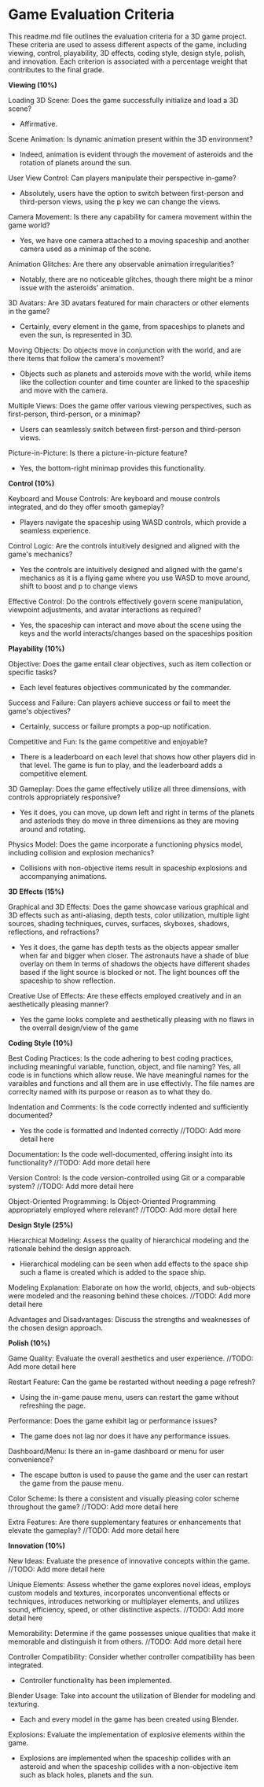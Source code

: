 Game Evaluation Criteria
========================
This readme.md file outlines the evaluation criteria for a 3D game project. These criteria are used to assess different aspects of the game, including viewing, control, playability, 3D effects, coding style, design style, polish, and innovation. Each criterion is associated with a percentage weight that contributes to the final grade.


**Viewing (10%)**

Loading 3D Scene: Does the game successfully initialize and load a 3D scene?
- Affirmative.

Scene Animation: Is dynamic animation present within the 3D environment? 
- Indeed, animation is evident through the movement of asteroids and the rotation of planets around the sun.

User View Control: Can players manipulate their perspective in-game? 
- Absolutely, users have the option to switch between first-person and third-person views, using the p key we can change the views.

Camera Movement: Is there any capability for camera movement within the game world? 
- Yes, we have one camera attached to a moving spaceship and another camera used as a minimap of the scene. 

Animation Glitches: Are there any observable animation irregularities? 
- Notably, there are no noticeable glitches, though there might be a minor issue with the asteroids' animation.

3D Avatars: Are 3D avatars featured for main characters or other elements in the game? 
- Certainly, every element in the game, from spaceships to planets and even the sun, is represented in 3D.

Moving Objects: Do objects move in conjunction with the world, and are there items that follow the camera's movement?
- Objects such as planets and asteroids move with the world, while items like the collection counter and time counter are linked to the spaceship and move with the camera.

Multiple Views: Does the game offer various viewing perspectives, such as first-person, third-person, or a minimap?
- Users can seamlessly switch between first-person and third-person views.

Picture-in-Picture: Is there a picture-in-picture feature?
- Yes, the bottom-right minimap provides this functionality.

**Control (10%)**

Keyboard and Mouse Controls: Are keyboard and mouse controls integrated, and do they offer smooth gameplay? 
- Players navigate the spaceship using WASD controls, which provide a seamless experience.

Control Logic: Are the controls intuitively designed and aligned with the game's mechanics?
- Yes the controls are intuitively designed and aligned with the game's mechanics as it is a flying game where you use WASD to move around, shift to boost and p to change views

Effective Control: Do the controls effectively govern scene manipulation, viewpoint adjustments, and avatar interactions as required?
- Yes, the spaceship can interact and move about the scene using the keys and the world interacts/changes based on the spaceships position

**Playability (10%)**

Objective: Does the game entail clear objectives, such as item collection or specific tasks? 
- Each level features objectives communicated by the commander.

Success and Failure: Can players achieve success or fail to meet the game's objectives? 
- Certainly, success or failure prompts a pop-up notification.

Competitive and Fun: Is the game competitive and enjoyable?
- There is a leaderboard on each level that shows how other players did in that level. The game is fun to play, and the leaderboard adds a competitive element.

3D Gameplay: Does the game effectively utilize all three dimensions, with controls appropriately responsive?
- Yes it does, you can move, up down left and right in terms of the planets and asteriods they do move in three dimensions as they are moving around and rotating. 

Physics Model: Does the game incorporate a functioning physics model, including collision and explosion mechanics?
- Collisions with non-objective items result in spaceship explosions and accompanying animations.

**3D Effects (15%)**

Graphical and 3D Effects: Does the game showcase various graphical and 3D effects such as anti-aliasing, depth tests, color utilization, multiple light sources, shading techniques, curves, surfaces, skyboxes, shadows, reflections, and refractions?
- Yes it does, the game has depth tests as the objects appear smaller when far and bigger when closer. The astronauts have a shade of blue overlay on them In terms of shadows the objects have different shades based if the light source is blocked or not. The light bounces off the spaceship to show reflection. 

Creative Use of Effects: Are these effects employed creatively and in an aesthetically pleasing manner?
- Yes the game looks complete and aesthetically pleasing with no flaws in the overrall design/view of the game

**Coding Style (10%)**

Best Coding Practices: Is the code adhering to best coding practices, including meaningful variable, function, object, and file naming?
Yes, all code is in functions which allow reuse. We have meaningful names for the varaibles and functions and all them are in use effectivly. The file names are correclty named with its purpose or reason as to what they do. 

Indentation and Comments: Is the code correctly indented and sufficiently documented?
- Yes the code is formatted and Indented correctly 
//TODO: Add more detail here

Documentation: Is the code well-documented, offering insight into its functionality?
//TODO: Add more detail here

Version Control: Is the code version-controlled using Git or a comparable system?
//TODO: Add more detail here

Object-Oriented Programming: Is Object-Oriented Programming appropriately employed where relevant?
//TODO: Add more detail here

**Design Style (25%)**

Hierarchical Modeling: Assess the quality of hierarchical modeling and the rationale behind the design approach.
- Hierarchical modeling can be seen when add effects to the space ship such a flame is created which is added to the space ship.

Modeling Explanation: Elaborate on how the world, objects, and sub-objects were modeled and the reasoning behind these choices.
//TODO: Add more detail here

Advantages and Disadvantages: Discuss the strengths and weaknesses of the chosen design approach.

**Polish (10%)**

Game Quality: Evaluate the overall aesthetics and user experience.
//TODO: Add more detail here

Restart Feature: Can the game be restarted without needing a page refresh?
- Using the in-game pause menu, users can restart the game without refreshing the page.

Performance: Does the game exhibit lag or performance issues?
- The game does not lag nor does it have any performance issues.

Dashboard/Menu: Is there an in-game dashboard or menu for user convenience?
- The escape button is used to pause the game and the user can restart the game from the pause menu.

Color Scheme: Is there a consistent and visually pleasing color scheme throughout the game?
//TODO: Add more detail here

Extra Features: Are there supplementary features or enhancements that elevate the gameplay?
//TODO: Add more detail here

**Innovation (10%)**

New Ideas: Evaluate the presence of innovative concepts within the game.
//TODO: Add more detail here

Unique Elements: Assess whether the game explores novel ideas, employs custom models and textures, incorporates unconventional effects or techniques, introduces networking or multiplayer elements, and utilizes sound, efficiency, speed, or other distinctive aspects.
//TODO: Add more detail here

Memorability: Determine if the game possesses unique qualities that make it memorable and distinguish it from others.
//TODO: Add more detail here

Controller Compatibility: Consider whether controller compatibility has been integrated.
- Controller functionality has been implemented.

Blender Usage: Take into account the utilization of Blender for modeling and texturing.
- Each and every model in the game has been created using Blender.

Explosions: Evaluate the implementation of explosive elements within the game.
- Explosions are implemented when the spaceship collides with an asteroid and when the spaceship collides with a   non-objective item such as black holes, planets and the sun.
